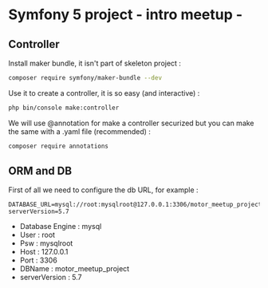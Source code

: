 # Symfony 5 project - intro meetup -

## Controller
Install maker bundle, it isn't part of skeleton project :

```bash
composer require symfony/maker-bundle --dev
```

Use it to create a controller, it is so easy (and interactive) :

```bash
php bin/console make:controller  
```


We will use @annotation for make a controller securized but
you can make the same with a .yaml file (recommended) :

```bash
composer require annotations
```


## ORM and DB
First of all we need to configure the db URL, for example :

```dotenv
DATABASE_URL=mysql://root:mysqlroot@127.0.0.1:3306/motor_meetup_project?serverVersion=5.7
```
* Database Engine : mysql
* User : root
* Psw : mysqlroot
* Host : 127.0.0.1
* Port : 3306
* DBName : motor_meetup_project
* serverVersion : 5.7

